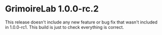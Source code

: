 # GrimoireLab 1.0.0-rc.2

This release doesn't include any new feature
or bug fix that wasn't included in 1.0.0-rc1.
This build is just to check everything is
correct.
